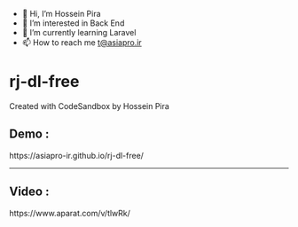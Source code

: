 - 👋 Hi, I’m Hossein Pira
- 👀 I’m interested in Back End
- 🌱 I’m currently learning Laravel
- 📫 How to reach me t@asiapro.ir

# rj-dl-free
Created with CodeSandbox by Hossein Pira

<h2>Demo :</h2>
https://asiapro-ir.github.io/rj-dl-free/
<hr>
<h2>Video :</h2>
https://www.aparat.com/v/tlwRk/

